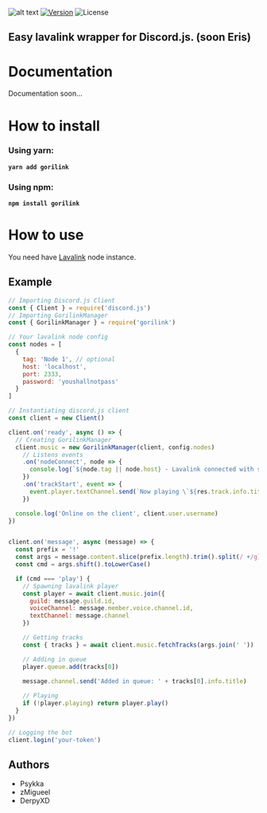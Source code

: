 ![alt text](https://i.imgur.com/U4niq5L.png "Gorilink")
[![Version](https://badgen.net/npm/v/gorilink)](https://www.npmjs.com/package/gorilink)
![License](https://badgen.net/github/license/micromatch/micromatch)

## Easy lavalink wrapper for Discord.js. (soon Eris)

# Documentation
Documentation soon...

# How to install
### Using yarn:
**`yarn add gorilink`**
### Using npm:
**`npm install gorilink`**

# How to use
You need have [Lavalink](https://github.com/Frederikam/Lavalink) node instance.

## Example
```javascript
// Importing Discord.js Client
const { Client } = require('discord.js')
// Importing GorilinkManager
const { GorilinkManager } = require('gorilink')

// Your lavalink node config
const nodes = [
  {
    tag: 'Node 1', // optional
    host: 'localhost',
    port: 2333,
    password: 'youshallnotpass'
  }
]

// Instantiating discord.js client
const client = new Client()

client.on('ready', async () => {
  // Creating GorilinkManager
  client.music = new GorilinkManager(client, config.nodes)
    // Listens events
    .on('nodeConnect', node => {
      console.log(`${node.tag || node.host} - Lavalink connected with success.`)
    })
    .on('trackStart', event => {
      event.player.textChannel.send(`Now playing \`${res.track.info.title}\``)
    })

  console.log('Online on the client', client.user.username)
})


client.on('message', async (message) => {
  const prefix = '!'
  const args = message.content.slice(prefix.length).trim().split(/ +/g)
  const cmd = args.shift().toLowerCase()

  if (cmd === 'play') {
    // Spawning lavalink player
    const player = await client.music.join({
      guild: message.guild.id,
      voiceChannel: message.member.voice.channel.id,
      textChannel: message.channel
    })

    // Getting tracks
    const { tracks } = await client.music.fetchTracks(args.join(' '))

    // Adding in queue
    player.queue.add(tracks[0])

    message.channel.send('Added in queue: ' + tracks[0].info.title)
    
    // Playing
    if (!player.playing) return player.play()
  }
})

// Logging the bot
client.login('your-token')
```

## Authors
  - Psykka
  - zMigueel
  - DerpyXD
